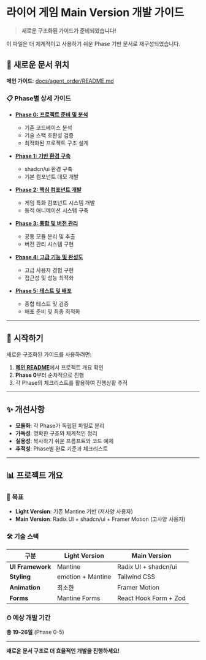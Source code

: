 # 라이어 게임 Main Version 개발 가이드

> **새로운 구조화된 가이드가 준비되었습니다!**

이 파일은 더 체계적이고 사용하기 쉬운 Phase 기반 문서로 재구성되었습니다.

## 📂 새로운 문서 위치

**메인 가이드**: [docs/agent_order/README.md](./docs/agent_order/README.md)

### 📋 Phase별 상세 가이드

- **[Phase 0: 프로젝트 준비 및 분석](./docs/agent_order/phase-0-preparation.md)**
  - 기존 코드베이스 분석
  - 기술 스택 호환성 검증
  - 최적화된 프로젝트 구조 설계

- **[Phase 1: 기반 환경 구축](./docs/agent_order/phase-1-foundation.md)**
  - shadcn/ui 환경 구축
  - 기본 컴포넌트 데모 개발

- **[Phase 2: 핵심 컴포넌트 개발](./docs/agent_order/phase-2-components.md)**
  - 게임 특화 컴포넌트 시스템 개발
  - 동적 애니메이션 시스템 구축

- **[Phase 3: 통합 및 버전 관리](./docs/agent_order/phase-3-integration.md)**
  - 공통 모듈 분리 및 추출
  - 버전 관리 시스템 구현

- **[Phase 4: 고급 기능 및 완성도](./docs/agent_order/phase-4-advanced.md)**
  - 고급 사용자 경험 구현
  - 접근성 및 성능 최적화

- **[Phase 5: 테스트 및 배포](./docs/agent_order/phase-5-deployment.md)**
  - 종합 테스트 및 검증
  - 배포 준비 및 최종 최적화

---

## 🚀 시작하기

새로운 구조화된 가이드를 사용하려면:

1. [**메인 README**](./docs/agent_order/README.md)에서 프로젝트 개요 확인
2. **Phase 0**부터 순차적으로 진행
3. 각 Phase의 체크리스트를 활용하여 진행상황 추적

---

## ✨ 개선사항

- **모듈화**: 각 Phase가 독립된 파일로 분리
- **가독성**: 명확한 구조와 체계적인 정리
- **실용성**: 복사하기 쉬운 프롬프트와 코드 예제
- **추적성**: Phase별 완료 기준과 체크리스트

---

## 📊 프로젝트 개요

### 🎯 목표
- **Light Version**: 기존 Mantine 기반 (저사양 사용자)
- **Main Version**: Radix UI + shadcn/ui + Framer Motion (고사양 사용자)

### 🛠 기술 스택
| 구분 | Light Version | Main Version |
|------|---------------|--------------|
| **UI Framework** | Mantine | Radix UI + shadcn/ui |
| **Styling** | emotion + Mantine | Tailwind CSS |
| **Animation** | 최소한 | Framer Motion |
| **Forms** | Mantine Forms | React Hook Form + Zod |

### ⏱ 예상 개발 기간
**총 19-26일** (Phase 0-5)

---

**새로운 문서 구조로 더 효율적인 개발을 진행하세요!**